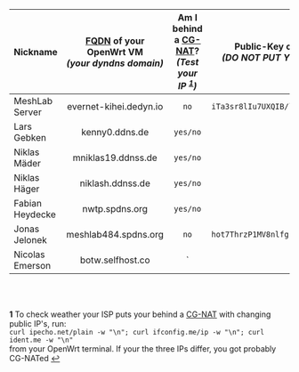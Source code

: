 Nickname | [FQDN][1] of your OpenWrt VM <br> *(your dyndns domain)* | Am I behind a [CG-NAT][2]? <br> *(Test your IP <sup id="a1">[1](#f1)</sup>)* | Public-Key of your [WireGuard][3] peer <br> *(DO NOT PUT YOUR PRIVATE KEY HERE!)* | Chosen ip address in range 10.10.222.0/24
--------------- | :---------------------: | :-------: | :---------------------------------------------: | :--------------:
MeshLab Server  | evernet-kihei.dedyn.io  | `no`      | `iTa3sr8lIu7UXQIB/l2szLQtC7z0dA8eQUMRPIvtqmw=`  | 10.10.222.1/24
Lars Gebken     | kenny0.ddns.de          | `yes/no`  |                                                 |
Niklas Mäder    | mniklas19.ddnss.de      | `yes/no`  |                                                 |
Niklas Häger    | niklash.ddnss.de        | `yes/no`  |                                                 |
Fabian Heydecke | nwtp.spdns.org          | `yes/no`  |                                                 |
Jonas Jelonek   | meshlab484.spdns.org    | `no`      | `hot7ThrzP1MV8nlfgrTMuep7zMrOOcGaLjTPrsFI5xA=`  | 10.10.222.48/24
Nicolas Emerson | botw.selfhost.co        | ` 

<br>
<br>

<b id="f1">1</b> To check weather your ISP puts your behind a [CG-NAT](https://en.wikipedia.org/wiki/Carrier-grade_NAT) with changing public IP's, run: <br>`curl ipecho.net/plain -w "\n"; curl ifconfig.me/ip -w "\n"; curl ident.me -w "\n"` <br> from your OpenWrt terminal. If your the three IPs differ, you got probably CG-NATed [↩](#a1)

[1]: https://en.wikipedia.org/wiki/Fully_qualified_domain_name
[2]: https://en.wikipedia.org/wiki/Carrier-grade_NAT
[3]: https://www.wireguard.com/
